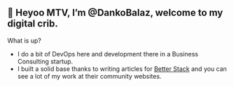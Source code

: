 ## 👋 Heyoo MTV, I’m @DankoBalaz, welcome to my digital crib.
What is up?
- I do a bit of DevOps here and development there in a Business Consulting startup.
- I built a solid base thanks to writing articles for [Better Stack](https://betterstack.com) and you can see a lot of my work at their community websites.

<!---
DankoBalaz/DankoBalaz is a ✨ special ✨ repository because its `README.md` (this file) appears on your GitHub profile.
You can click the Preview link to take a look at your changes.
--->
